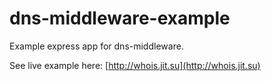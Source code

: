 dns-middleware-example
======================

Example express app for dns-middleware.

See live example here: [http://whois.jit.su](http://whois.jit.su)